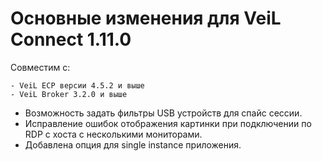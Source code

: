 # Основные изменения для VeiL Connect 1.11.0

Совместим с:

    - VeiL ECP версии 4.5.2 и выше
    - VeiL Broker 3.2.0 и выше
    
- Возможность задать фильтры USB устройств для спайс сессии.
- Исправление ошибок отображения картинки при подключении по RDP с хоста с несколькими мониторами.
- Добавлена опция для single instance приложения.